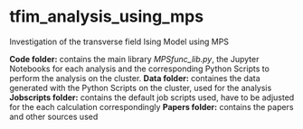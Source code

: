 # tfim_analysis_using_mps
Investigation of the transverse field Ising Model using MPS

**Code folder:** contains the main library _MPSfunc_lib.py_, the Jupyter Notebooks for each analysis and the corresponding Python Scripts to perform the analysis on the cluster.
**Data folder:** containes the data generated with the Python Scripts on the cluster, used for the analysis
**Jobscripts folder:** contains the default job scripts used, have to be adjusted for the each calculation correspondingly
**Papers folder:** contains the papers and other sources used 
